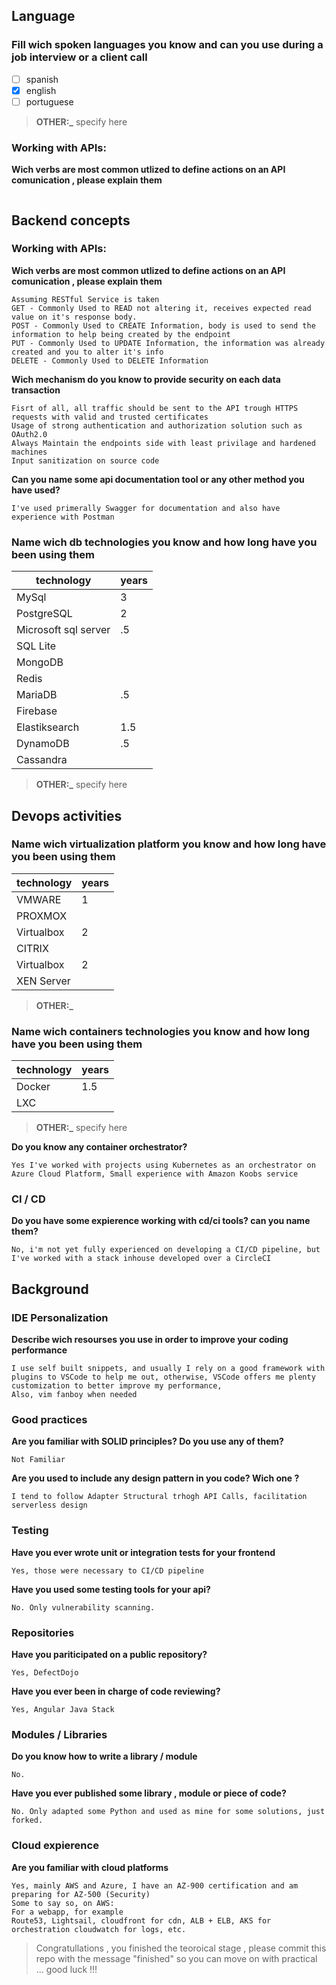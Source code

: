 ## Language
### Fill  wich spoken languages you know and can you use during a job interview or a client call

 - [ ] spanish   
 - [x] english   
 - [ ] portuguese
 
> **OTHER:_**  specify here


### Working with APIs:
**Wich verbs are most common utlized to define actions on an API comunication , please explain them**
```
```

## Backend concepts

### Working with APIs:
**Wich verbs are most common utlized to define actions on an API comunication , please explain them**
```
Assuming RESTful Service is taken
GET - Commonly Used to READ not altering it, receives expected read value on it's response body.
POST - Commonly Used to CREATE Information, body is used to send the information to help being created by the endpoint
PUT - Commonly Used to UPDATE Information, the information was already created and you to alter it's info
DELETE - Commonly Used to DELETE Information
```
**Wich mechanism do you know to provide security on each data transaction**
```
Fisrt of all, all traffic should be sent to the API trough HTTPS requests with valid and trusted certificates
Usage of strong authentication and authorization solution such as OAuth2.0
Always Maintain the endpoints side with least privilage and hardened machines
Input sanitization on source code
```
**Can you name some api documentation tool or any other method you have used?**
```
I've used primerally Swagger for documentation and also have experience with Postman
```

### Name wich db technologies you know and how long have you been using them
| technology | years |
|------------|-------|
| MySql        |   3   |
| PostgreSQL      |   2   |
| Microsoft sql server    |   .5   |
| SQL Lite    |      |
| MongoDB    |       |
| Redis    |       |
| MariaDB    |   .5   |
| Firebase    |       |
| Elastiksearch    |   1.5   |
| DynamoDB    |   .5   |
| Cassandra    |       |

> **OTHER:_**  specify here


## Devops activities

### Name wich virtualization platform you know and how long have you been using them

| technology | years |
|------------|-------|
| VMWARE    |   1   |
| PROXMOX    |       |
| Virtualbox    |   2   |
| CITRIX    |       |
| Virtualbox    |   2   |
| XEN Server    |       |

> **OTHER:_**  


### Name wich containers technologies you know and how long have you been using them

| technology | years |
|------------|-------|
| Docker    |   1.5   |
| LXC    |       |

> **OTHER:_**  specify here

**Do you know any container orchestrator?**
```
Yes I've worked with projects using Kubernetes as an orchestrator on Azure Cloud Platform, Small experience with Amazon Koobs service
```

### CI / CD

**Do you have some expierence working with cd/ci tools? can you name them?**
```
No, i'm not yet fully experienced on developing a CI/CD pipeline, but I've worked with a stack inhouse developed over a CircleCI
```

## Background


### IDE Personalization
**Describe wich resourses you use in order to improve your coding performance**
```
I use self built snippets, and usually I rely on a good framework with plugins to VSCode to help me out, otherwise, VSCode offers me plenty customization to better improve my performance,
Also, vim fanboy when needed
```

### Good practices
**Are you familiar with SOLID principles? Do you use any of them?**
```
Not Familiar
```
**Are you used to include any design pattern in you code? Wich one ?** 
```
I tend to follow Adapter Structural trhogh API Calls, facilitation serverless design
```
### Testing
**Have you ever wrote unit or integration tests for your frontend**
```
Yes, those were necessary to CI/CD pipeline
```
**Have you used some testing tools for your api?**
```
No. Only vulnerability scanning.
```


### Repositories
**Have you pariticipated on a public repository?**
```
Yes, DefectDojo
```
**Have you ever been in charge of code reviewing?**
```
Yes, Angular Java Stack
```

### Modules / Libraries
**Do you know how to write a library / module**
```
No.
```
**Have you ever published some library , module or piece of code?**
```
No. Only adapted some Python and used as mine for some solutions, just forked.
```



### Cloud expierence
**Are you familiar with cloud platforms**
```
Yes, mainly AWS and Azure, I have an AZ-900 certification and am preparing for AZ-500 (Security)
Some to say so, on AWS:
For a webapp, for example
Route53, Lightsail, cloudfront for cdn, ALB + ELB, AKS for orchestration cloudwatch for logs, etc.
```

> Congratullations , you finished the teoroical stage , please commit this repo with the message "finished" so you can move on with practical ... good luck !!!


